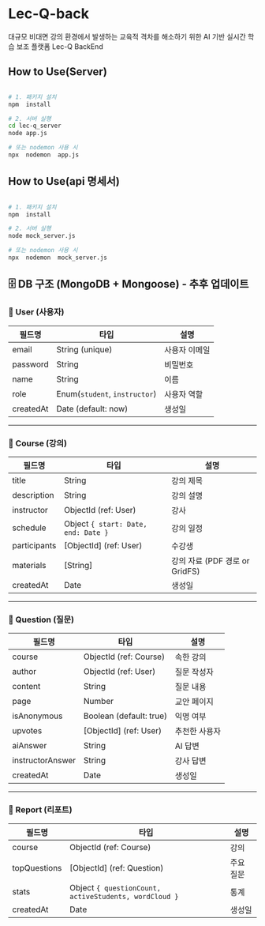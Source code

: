 # Lec-Q-back

대규모 비대면 강의 환경에서 발생하는 교육적 격차를 해소하기 위한 AI 기반 실시간 학습 보조 플랫폼 Lec-Q BackEnd

## How to Use(Server)

```bash

# 1. 패키지 설치
npm  install

# 2. 서버 실행
cd lec-q_server
node app.js

# 또는 nodemon 사용 시
npx  nodemon  app.js
```

## How to Use(api 명세서)

```bash

# 1. 패키지 설치
npm  install

# 2. 서버 실행
node mock_server.js

# 또는 nodemon 사용 시
npx  nodemon  mock_server.js
```

## 🗄️ DB 구조 (MongoDB + Mongoose) - 추후 업데이트

### 📌 User (사용자)

| 필드명    | 타입                          | 설명          |
| --------- | ----------------------------- | ------------- |
| email     | String (unique)               | 사용자 이메일 |
| password  | String                        | 비밀번호      |
| name      | String                        | 이름          |
| role      | Enum(`student`, `instructor`) | 사용자 역할   |
| createdAt | Date (default: now)           | 생성일        |

---

### 📌 Course (강의)

| 필드명       | 타입                                | 설명                           |
| ------------ | ----------------------------------- | ------------------------------ |
| title        | String                              | 강의 제목                      |
| description  | String                              | 강의 설명                      |
| instructor   | ObjectId (ref: User)                | 강사                           |
| schedule     | Object `{ start: Date, end: Date }` | 강의 일정                      |
| participants | [ObjectId] (ref: User)              | 수강생                         |
| materials    | [String]                            | 강의 자료 (PDF 경로 or GridFS) |
| createdAt    | Date                                | 생성일                         |

---

### 📌 Question (질문)

| 필드명           | 타입                    | 설명          |
| ---------------- | ----------------------- | ------------- |
| course           | ObjectId (ref: Course)  | 속한 강의     |
| author           | ObjectId (ref: User)    | 질문 작성자   |
| content          | String                  | 질문 내용     |
| page             | Number                  | 교안 페이지   |
| isAnonymous      | Boolean (default: true) | 익명 여부     |
| upvotes          | [ObjectId] (ref: User)  | 추천한 사용자 |
| aiAnswer         | String                  | AI 답변       |
| instructorAnswer | String                  | 강사 답변     |
| createdAt        | Date                    | 생성일        |

---

### 📌 Report (리포트)

| 필드명       | 타입                                                  | 설명      |
| ------------ | ----------------------------------------------------- | --------- |
| course       | ObjectId (ref: Course)                                | 강의      |
| topQuestions | [ObjectId] (ref: Question)                            | 주요 질문 |
| stats        | Object `{ questionCount, activeStudents, wordCloud }` | 통계      |
| createdAt    | Date                                                  | 생성일    |
